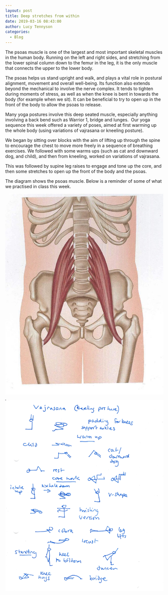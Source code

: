```yaml
---
layout: post
title: Deep stretches from within
date: 2019-03-16 08:43:00
author: Lucy Tennyson
categories:
  - Blog
---
```


The psoas muscle is one of the largest and most important skeletal muscles in the human body. Running on the left and right sides, and stretching from the lower spinal column down to the femur in the leg, it is the only muscle that connects the upper to the lower body.

The psoas helps us stand upright and walk, and plays a vital role in postural alignment, movement and overall well-being. Its function also extends beyond the mechanical to involve the nerve complex. It tends to tighten during moments of stress, as well as when the knee is bent in towards the body (for example when we sit). It can be beneficial to try to open up in the front of the body to allow the psoas to release.

Many yoga postures involve this deep seated muscle, especially anything involving a back bend such as Warrior 1, bridge and lunges.&nbsp; Our yoga sequence this week offered a variety of poses, aimed at first warming up the whole body (using variations of vajrasana or kneeling posture).

We began by sitting over blocks with the aim of lifting up through the spine to encourage the chest to move more freely in a sequence of breathing exercises. We followed with some warms ups (such as cat and downward dog, and child), and then from kneeling, worked on variations of vajrasana.

This was followed by supine leg raises to engage and tone up the core, and then some stretches to open up the front of the body and the psoas.

The diagram shows the psoas muscle. Below is a reminder of some of what we practised in class this week.

![](/uploads/yogablogpsoas.jpeg)

![](/uploads/yogablog16march-1.jpg)

&nbsp;